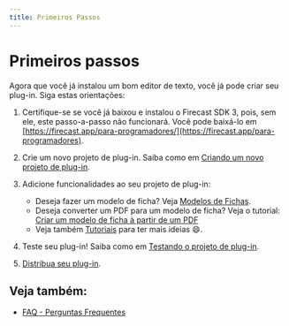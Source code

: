 ```yaml
---
title: Primeiros Passos
---
```

# Primeiros passos

Agora que você já instalou um bom editor de texto, você já pode criar seu plug-in. Siga estas orientações:

1. Certifique-se se você já baixou e instalou o Firecast SDK 3, pois, sem ele, este passo-a-passo não funcionará. Você pode baixá-lo em [https://firecast.app/para-programadores/](https://firecast.app/para-programadores).

2. Crie um novo projeto de plug-in. Saiba como em [Criando um novo projeto de plug-in](Criandoumnovoprojetodeplugin.md).

3. Adicione funcionalidades ao seu projeto de plug-in:
   * Deseja fazer um modelo de ficha? Veja [Modelos de Fichas](ModelosdeFichas.md).
   * Deseja converter um PDF para um modelo de ficha? Veja o tutorial: [Criar um modelo de ficha à partir de um PDF](CriarummodelodefichaapartirdeumP.md)
   * Veja também [Tutoriais](Tutoriais.md) para ter mais ideias :smile:.

4. Teste seu plug-in! Saiba como em [Testando o projeto de plug-in](Testandooprojetodeplugin.md).

5. [Distribua seu plug-in](Disponibilizandoumplugin.md).

## Veja também:
* [FAQ - Perguntas Frequentes](FAQPerguntasFrequentes.md)